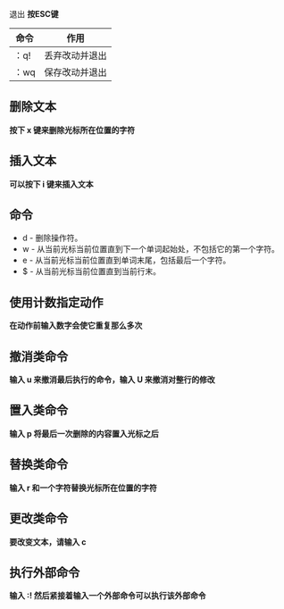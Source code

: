 退出
**按ESC键**

| 命令  |  作用
|----|----|
|：q!  |  丢弃改动并退出
|：wq  |  保存改动并退出

## 删除文本
**按下 x 键来删除光标所在位置的字符**

## 插入文本
**可以按下 i 键来插入文本**

## 命令

- d - 删除操作符。
- w - 从当前光标当前位置直到下一个单词起始处，不包括它的第一个字符。
- e - 从当前光标当前位置直到单词末尾，包括最后一个字符。
- $ - 从当前光标当前位置直到当前行末。

## 使用计数指定动作
**在动作前输入数字会使它重复那么多次**

## 撤消类命令
**输入 u 来撤消最后执行的命令，输入 U 来撤消对整行的修改**

## 置入类命令
**输入 p 将最后一次删除的内容置入光标之后**

## 替换类命令
**输入 r 和一个字符替换光标所在位置的字符**

## 更改类命令
**要改变文本，请输入 c**

## 执行外部命令
**输入 :! 然后紧接着输入一个外部命令可以执行该外部命令**

